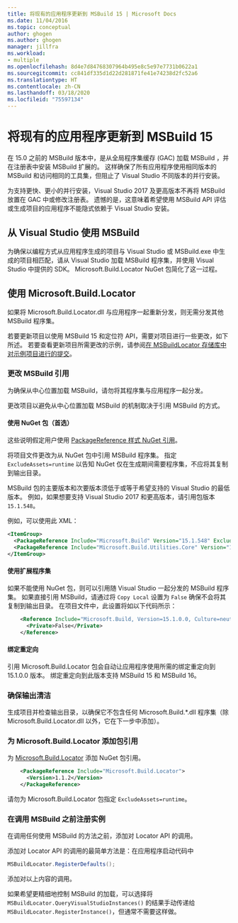 ```yaml
---
title: 将现有的应用程序更新到 MSBuild 15 | Microsoft Docs
ms.date: 11/04/2016
ms.topic: conceptual
author: ghogen
ms.author: ghogen
manager: jillfra
ms.workload:
- multiple
ms.openlocfilehash: 8d4e7d84768307964b495e8c5e97e7731b0622a1
ms.sourcegitcommit: cc841df335d1d22d281871fe41e74238d2fc52a6
ms.translationtype: HT
ms.contentlocale: zh-CN
ms.lasthandoff: 03/18/2020
ms.locfileid: "75597134"
---
```

# <a name="update-an-existing-application-for-msbuild-15"></a>将现有的应用程序更新到 MSBuild 15

在 15.0 之前的 MSBuild 版本中，是从全局程序集缓存 (GAC) 加载 MSBuild ，并在注册表中安装 MSBuild 扩展的。 这样确保了所有应用程序使用相同版本的 MSBuild 和访问相同的工具集，但阻止了 Visual Studio 不同版本的并行安装。

为支持更快、更小的并行安装，Visual Studio 2017 及更高版本不再将 MSBuild 放置在 GAC 中或修改注册表。 遗憾的是，这意味着希望使用 MSBuild API 评估或生成项目的应用程序不能隐式依赖于 Visual Studio 安装。

## <a name="use-msbuild-from-visual-studio"></a>从 Visual Studio 使用 MSBuild

为确保以编程方式从应用程序生成的项目与 Visual Studio 或 MSBuild.exe 中生成的项目相匹配，请从 Visual Studio 加载 MSBuild 程序集，并使用 Visual Studio 中提供的 SDK。  Microsoft.Build.Locator NuGet 包简化了这一过程。

## <a name="use-microsoftbuildlocator"></a>使用 Microsoft.Build.Locator

如果将 Microsoft.Build.Locator.dll  与应用程序一起重新分发，则无需分发其他 MSBuild 程序集。

若要更新项目以使用 MSBuild 15 和定位符 API，需要对项目进行一些更改，如下所述。 若要查看更新项目所需更改的示例，请参阅[在 MSBuildLocator 存储库中对示例项目进行的提交](https://github.com/Microsoft/MSBuildLocator/commits/example-updating-to-msbuild-15)。

### <a name="change-msbuild-references"></a>更改 MSBuild 引用

为确保从中心位置加载 MSBuild，请勿将其程序集与应用程序一起分发。

更改项目以避免从中心位置加载 MSBuild 的机制取决于引用 MSBuild 的方式。

#### <a name="use-nuget-packages-preferred"></a>使用 NuGet 包（首选）

这些说明假定用户使用 [PackageReference 样式 NuGet 引用](/nuget/consume-packages/package-references-in-project-files)。

将项目文件更改为从 NuGet 包中引用 MSBuild 程序集。 指定 `ExcludeAssets=runtime` 以告知 NuGet 仅在生成期间需要程序集，不应将其复制到输出目录。

MSBuild 包的主要版本和次要版本须低于或等于希望支持的 Visual Studio 的最低版本。 例如，如果想要支持 Visual Studio 2017 和更高版本，请引用包版本 `15.1.548`。

例如，可以使用此 XML：

```xml
<ItemGroup>
  <PackageReference Include="Microsoft.Build" Version="15.1.548" ExcludeAssets="runtime" />
  <PackageReference Include="Microsoft.Build.Utilities.Core" Version="15.1.548" ExcludeAssets="runtime" />
</ItemGroup>
```

#### <a name="use-extension-assemblies"></a>使用扩展程序集

如果不能使用 NuGet 包，则可以引用随 Visual Studio 一起分发的 MSBuild 程序集。 如果直接引用 MSBuild，请通过将 `Copy Local` 设置为 `False` 确保不会将其复制到输出目录。 在项目文件中，此设置将如以下代码所示：

```xml
    <Reference Include="Microsoft.Build, Version=15.1.0.0, Culture=neutral, PublicKeyToken=b03f5f7f11d50a3a, processorArchitecture=MSIL">
      <Private>False</Private>
    </Reference>
```

#### <a name="binding-redirects"></a>绑定重定向

引用 Microsoft.Build.Locator 包会自动让应用程序使用所需的绑定重定向到 15.1.0.0 版本。 绑定重定向到此版本支持 MSBuild 15 和 MSBuild 16。

### <a name="ensure-output-is-clean"></a>确保输出清洁

生成项目并检查输出目录，以确保它不包含任何 Microsoft.Build.\*.dll 程序集（除 Microsoft.Build.Locator.dll 以外，它在下一步中添加）。

### <a name="add-package-reference-for-microsoftbuildlocator"></a>为 Microsoft.Build.Locator 添加包引用

为 [Microsoft.Build.Locator](https://www.nuget.org/packages/Microsoft.Build.Locator/) 添加 NuGet 包引用。

```xml
    <PackageReference Include="Microsoft.Build.Locator">
      <Version>1.1.2</Version>
    </PackageReference>
```

请勿为 Microsoft.Build.Locator 包指定 `ExcludeAssets=runtime`。

### <a name="register-instance-before-calling-msbuild"></a>在调用 MSBuild 之前注册实例

在调用任何使用 MSBuild 的方法之前，添加对 Locator API 的调用。

添加对 Locator API 的调用的最简单方法是：在应用程序启动代码中

```csharp
MSBuildLocator.RegisterDefaults();
```

添加对以上内容的调用。

如果希望更精细地控制 MSBuild 的加载，可以选择将 `MSBuildLocator.QueryVisualStudioInstances()` 的结果手动传递给 `MSBuildLocator.RegisterInstance()`，但通常不需要这样做。
